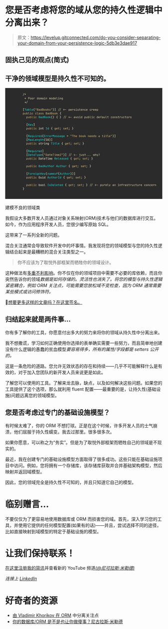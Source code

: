 # 您是否考虑将您的域从您的持久性逻辑中分离出来？

> 原文：<https://levelup.gitconnected.com/do-you-consider-separating-your-domain-from-your-persistence-logic-5db3e3dae917>

## 固执己见的观点(简式)

## 干净的领域模型是持久性不可知的。

![](img/4a51f9743dbfa03f60561a37a2b30cc1.png)

建模不良的领域类

我假设大多数开发人员通过对象关系映射(ORM)技术与他们的数据库进行交互。如今，作为应用程序开发人员，您很少编写原始 SQL。

这带来了一系列全新的问题。

混合关注通常会导致软件开发中的坏事情。我发现将您的领域模型与您的持久性逻辑结合起来是最糟糕的混合关注类型之一。

> 你不应该为了取悦外部框架而牺牲你的领域设计。

这种做法有[多重不利影响](/is-your-database-bullying-you-bc0b2d587be6)。你不仅在你的领域项目中需要不必要的库依赖，而且你突然告诉你的领域*数据是如何存储的。灵活性也消失了。将您的模型与持久性逻辑紧密耦合，例如 ORM 关注点，可能需要您放松域不变检查，因为 ORM 通常需要某些模式或访问修饰符。*

🔔[想要更多这样的文章吗？在这里签名。](https://nmillard.medium.com/subscribe)

## 归结起来就是两件事…

你有多了解你的工具，你愿意付出多大的努力来将你的领域从持久性中分离出来。

我不想撒谎，学习如何正确使用你选择的表单确实需要一些努力，而且简单地创建没有什么逻辑的愚蠢的贫血模型*要容易得多，所有的属性/字段都是 setters 公开的。*

这是一条危险的道路。您允许无效状态的存在和持续——几乎不可能解释什么是有效的，对于加入您团队的新开发人员来说更是如此。

了解您可以使用的工具。了解来龙去脉，缺点，以及如何解决这些问题。如果您的工具提供了这个选项，那么就利用 fluent 配置——最重要的是，让持久性(基础设施)问题远离您的领域模型。

## 您是否考虑过专门的基础设施模型？

有时候太难了，你的 ORM 不想打球。正是在这个时候，许多开发人员的士气崩溃，他们屈服于持久性蠕变。我去过那里。很多很多次。

如果你愿意，可以称之为“务实”。但是为了取悦外部框架而牺牲自己的领域是不现实的。

最近，我在创建专门的基础设施模型方面取得了很多成功。这些只能在基础设施项目中访问。例如，您将拥有一个存储库，该存储库获取并合并基础架构模型，然后映射并返回域模型。

因此，您的领域完全是持久性不可知的，并且只知道它自己的模型。

# 临别赠言…

不要仅仅为了更容易地使用数据库或 ORM 而损害您的域。首先，深入学习您的工具，并使用它提供的任何模型配置(如果有的话)——并且，尝试选择不同的途径，比如直接映射到域模型的特定于基础设施的模型。

# 让我们保持联系！

[在这里注册我的简讯](https://nmillard.medium.com/subscribe)并查看新的 YouTube 频道[*(@尼可拉斯·米勒德)*](https://www.youtube.com/channel/UCaUy83EAkVdXsZjF3xGSvMw)

*连接上* [*LinkedIn*](https://www.linkedin.com/in/nicklasmillard/)

# 好奇者的资源

*   [由 Vladimir Khorikov 在 ORM](https://enterprisecraftsmanship.com/posts/separation-of-concerns-in-orm/) 中分离关注点
*   [你的数据库/ORM 是不是也让你做傻事？尼古拉斯·米勒德](/is-your-database-bullying-you-bc0b2d587be6)